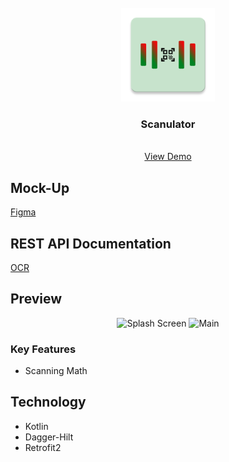 <br />
<div align="center">
  <img src="app/src/main/res/mipmap-xxxhdpi/ic_launcher.png" alt="Logo" width="150" height="150">

  <h3 align="center">Scanulator</h3>

  <p align="center">
    <br />
    <a href="https://github.com/codernewbie04/Scanulator/releases">View Demo</a>
  </p>
</div>

## Mock-Up
[Figma](https://www.figma.com/file/A9nCNnYwjSlTmnpBehBqXm/Scanulator?type=design&node-id=1%3A4&mode=design&t=XVBp9rjAIhwnIi8f-1)


## REST API Documentation
[OCR](https://ocr.space/OCRAPI)


## Preview
<div align="center">
  <img src="assets/1.jpeg" alt="Splash Screen" width="124" height="249"/>
  <img src="assets/2.jpeg" alt="Main" width="124" height="249"/>
</div>

### Key Features
* Scanning Math
## Technology
* Kotlin
* Dagger-Hilt
* Retrofit2
